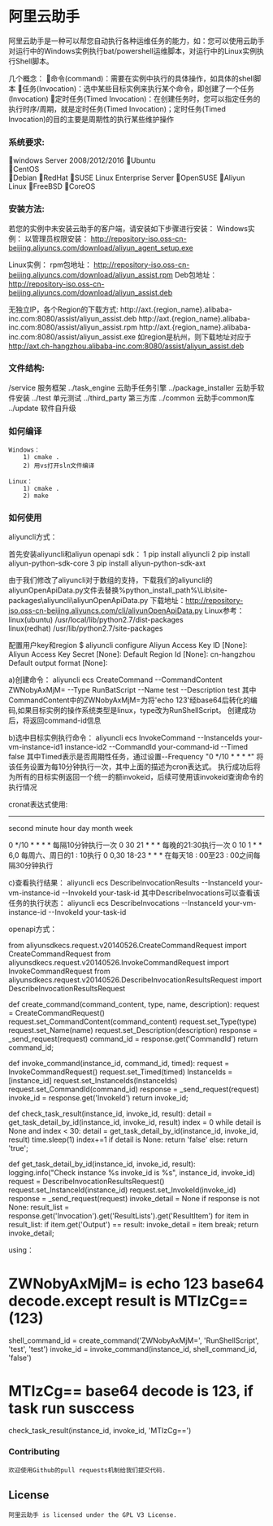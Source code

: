 # 阿里云助手

阿里云助手是一种可以帮您自动执行各种运维任务的能力，如：您可以使用云助手对运行中的Windows实例执行bat/powershell运维脚本，对运行中的Linux实例执行Shell脚本。

几个概念：
命令(command)：需要在实例中执行的具体操作，如具体的shell脚本
任务(Invocation)：选中某些目标实例来执行某个命令，即创建了一个任务(Invocation)
定时任务(Timed Invocation)：在创建任务时，您可以指定任务的执行时序/周期，就是定时任务(Timed Invocation)；定时任务(Timed Invocation)的目的主要是周期性的执行某些维护操作

### 系统要求:

windows Server 2008/2012/2016
Ubuntu   
CentOS  
Debian
RedHat
SUSE Linux Enterprise Server
OpenSUSE
Aliyun Linux
FreeBSD
CoreOS

### 安装方法:
若您的实例中未安装云助手的客户端，请安装如下步骤进行安装：
Windows实例：
以管理员权限安装：
    http://repository-iso.oss-cn-beijing.aliyuncs.com/download/aliyun_agent_setup.exe

Linux实例：
rpm包地址：
    http://repository-iso.oss-cn-beijing.aliyuncs.com/download/aliyun_assist.rpm
Deb包地址：
    http://repository-iso.oss-cn-beijing.aliyuncs.com/download/aliyun_assist.deb
		
无独立IP，各个Region的下载方式:
  http://axt.{region_name}.alibaba-inc.com:8080/assist/aliyun_assist.deb
  http://axt.{region_name}.alibaba-inc.com:8080/assist/aliyun_assist.rpm
  http://axt.{region_name}.alibaba-inc.com:8080/assist/aliyun_assist.exe
如region是杭州，则下载地址对应于 http://axt.ch-hangzhou.alibaba-inc.com:8080/assist/aliyun_assist.deb

### 文件结构:

  /service  服务框架
../task_engine 云助手任务引擎
../package_installer 云助手软件安装
../test  单元测试
../third_party 第三方库
../common 云助手common库
../update 软件自升级
	
### 如何编译
    Windows：
		1) cmake .
		2) 用vs打开sln文件编译
		
    Linux：
		1) cmake .
		2) make
		

### 如何使用

  aliyuncli方式：
 
  首先安装aliyuncli和aliyun openapi sdk：
1 pip install aliyuncli
2 pip install aliyun-python-sdk-core
3 pip install aliyun-python-sdk-axt
	
由于我们修改了aliyuncli对于数组的支持，下载我们的aliyuncli的aliyunOpenApiData.py文件去替换%python_install_path%\Lib\site-packages\aliyuncli\aliyunOpenApiData.py
  下载地址：http://repository-iso.oss-cn-beijing.aliyuncs.com/cli/aliyunOpenApiData.py
  Linux参考：
  linux(ubuntu)
    /usr/local/lib/python2.7/dist-packages   
  linux(redhat)
    /usr/lib/python2.7/site-packages
	
  配置用户key和region
$ aliyuncli configure
Aliyun Access Key ID [None]: <Your aliyun access key id>
Aliyun Access Key Secret [None]: <Your aliyun access key secret>
Default Region Id [None]: cn-hangzhou
Default output format [None]: 

a)创建命令：
  aliyuncli ecs CreateCommand --CommandContent ZWNobyAxMjM= --Type RunBatScript --Name test --Description test
其中 CommandContent中的ZWNobyAxMjM=为将'echo 123'经base64后转化的编码,如果目标实例的操作系统类型是linux，type改为RunShellScript。
创建成功后，将返回command-id信息


b)选中目标实例执行命令：
  aliyuncli ecs InvokeCommand --InstanceIds  your-vm-instance-id1 instance-id2 --CommandId your-command-id --Timed false
其中Timed表示是否周期性任务，通过设置--Frequency "0 */10 * * * *" 将该任务设置为每10分钟执行一次，其中上面的描述为cron表达式。
执行成功后将为所有的目标实例返回一个统一的额invokeid，后续可使用该invokeid查询命令的执行情况

cronat表达式使用:
*       *      *    *   *      *
second minute hour day month week

0 */10 * * * *  每隔10分钟执行一次
0 30 21 * * * 每晚的21:30执行一次
0 10 1 * * 6,0 每周六、周日的1 : 10执行
0 0,30 18-23 * * * 在每天18 : 00至23 : 00之间每隔30分钟执行

c)查看执行结果：
  aliyuncli ecs DescribeInvocationResults --InstanceId your-vm-instance-id --InvokeId your-task-id
其中DescribeInvocations可以查看该任务的执行状态：
  aliyuncli ecs DescribeInvocations --InstanceId your-vm-instance-id --InvokeId your-task-id

  openapi方式：

from aliyunsdkecs.request.v20140526.CreateCommandRequest import CreateCommandRequest
from aliyunsdkecs.request.v20140526.InvokeCommandRequest import InvokeCommandRequest
from aliyunsdkecs.request.v20140526.DescribeInvocationResultsRequest import DescribeInvocationResultsRequest

def create_command(command_content, type, name, description):
    request = CreateCommandRequest()
    request.set_CommandContent(command_content)
    request.set_Type(type)
    request.set_Name(name)
    request.set_Description(description)
    response = _send_request(request)
    command_id = response.get('CommandId')
    return command_id;

def invoke_command(instance_id, command_id, timed):
    request = InvokeCommandRequest()
    request.set_Timed(timed)
    InstanceIds = [instance_id]
    request.set_InstanceIds(InstanceIds)
    request.set_CommandId(command_id)
    response = _send_request(request)
    invoke_id = response.get('InvokeId')
    return invoke_id;

def check_task_result(instance_id, invoke_id, result):
    detail = get_task_detail_by_id(instance_id, invoke_id, result)
    index = 0
    while detail is None and index < 30:
        detail = get_task_detail_by_id(instance_id, invoke_id, result)
        time.sleep(1)
        index+=1
    if detail is None:
        return 'false'
    else:
        return 'true';

def get_task_detail_by_id(instance_id, invoke_id, result):
    logging.info("Check instance %s invoke_id is %s", instance_id, invoke_id)
    request = DescribeInvocationResultsRequest()
    request.set_InstanceId(instance_id)
    request.set_InvokeId(invoke_id)
    response = _send_request(request)
    invoke_detail = None
    if response is not None:
        result_list = response.get('Invocation').get('ResultLists').get('ResultItem')
        for item in result_list:
            if item.get('Output') == result:
                invoke_detail = item
                break;
        return invoke_detail;

using： 
  # ZWNobyAxMjM= is echo 123 base64 decode.except result is MTIzCg==(123)
  shell_command_id = create_command('ZWNobyAxMjM=', 'RunShellScript', 'test', 'test')
  invoke_id = invoke_command(instance_id, shell_command_id, 'false')
  # MTIzCg== base64 decode is 123, if task run susccess
  check_task_result(instance_id, invoke_id, 'MTIzCg==')

### Contributing

    欢迎使用Github的pull requests机制给我们提交代码.

## License

    阿里云助手 is licensed under the GPL V3 License.